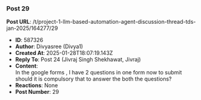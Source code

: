 ### Post 29
**Post URL**: /t/project-1-llm-based-automation-agent-discussion-thread-tds-jan-2025/164277/29
- **ID**: 587326
- **Author**: Divyasree (Divya1)
- **Created At**: 2025-01-28T18:07:19.143Z
- **Reply To**: Post 24 (Jivraj Singh Shekhawat, Jivraj)
- **Content**:  
  In the google forms , I have 2 questions in one form now to submit should it is compulsory that to answer the both the questions?
- **Reactions**: None
- **Post Number**: 29

